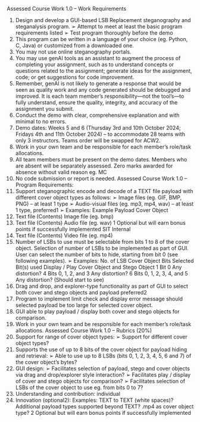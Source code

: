 
Assessed Course Work 1.0 – Work Requirements
1. Design and develop a GUI-based LSB Replacement steganography and steganalysis program.
➢ Attempt to meet at least the basic program requirements listed
➢ Test program thoroughly before the demo
2. This program can be written in a language of your choice (eg. Python, C, Java) or customized
from a downloaded one.
3. You may not use online steganography portals.
4. You may use genAI tools as an assistant to augment the process of completing your
assignment, such as to understand concepts or questions related to the assignment;
generate ideas for the assignment, code; or get suggestions for code improvement.
5. Remember, genAI is not likely to generate a response that would be seen as quality work
and any code generated should be debugged and improved. It is each team member’s
responsibility—not the tool’s—to fully understand, ensure the quality, integrity, and
accuracy of the assignment you submit.
6. Conduct the demo with clear, comprehensive explanation and with minimal to no errors.
7. Demo dates: Weeks 5 and 6 (Thursday 3rd and 10th October 2024; Fridays 4th and 11th
October 2024) – to accommodate 28 teams with only 3 instructors. Teams order will be
swapped for ACW2.
8. Work in your own team and be responsible for each member’s role/task allocations.
9. All team members must be present on the demo dates. Members who are absent will be
separately assessed. Zero marks awarded for absence without valid reason eg. MC
10. No code submission or report is needed.
Assessed Course Work 1.0 – Program Requirements:
1. Support steganographic encode and decode of a TEXT file payload with different cover
object types as follows:
➢ Image files (eg. GIF, BMP, PNG) – at least 1 type
➢ Audio-visual files (eg. mp3, mp4, wav) – at least 1 type, preferred1
➢ Examples:
Example Payload Cover Object
1. Text file (Contents) Image file (eg. bmp)
2. Text file (Contents) Audio file (eg. wav)
1 Optional but will earn bonus points if successfully implemented
SIT Internal
3. Text file (Contents) Video file (eg. mp4)
2. Number of LSBs to use must be selectable from bits 1 to 8 of the cover object. Selection of
number of LSBs to be implemented as part of GUI. User can select the number of bits to
hide, starting from bit 0 (see following examples).
➢ Examples:
No. of LSB Cover
Object Bits Selected
Bit(s) used Display / Play Cover Object and Stego
Object
1 Bit 0 Any distortion?
4 Bits 0, 1, 2, and 3 Any distortion?
6 Bits 0, 1, 2, 3, 4, and 5 Any distortion? (Should start to see)
3. Drag and drop, and explorer-type functionality as part of GUI to select both cover and stego
objects and payload preferred2
4. Program to implement limit check and display error message should selected payload be
too large for selected cover object.
5. GUI able to play payload / display both cover and stego objects for comparison.
6. Work in your own team and be responsible for each member’s role/task allocations.
Assessed Course Work 1.0 – Rubrics (20%)
1. Support for range of cover object types:
➢ Support for different cover object types?
2. Supports the use of up to 8 bits of the cover object for payload hiding and retrieval:
➢ Able to use up to 8 LSBs (bits 0, 1, 2, 3, 4, 5, 6 and 7) of the cover object’s bytes?
3. GUI design:
➢ Facilitates selection of payload, stego and cover objects via drag and drop/explorer style
interaction?
➢ Facilitates play / display of cover and stego objects for comparison?
➢ Facilitates selection of LSBs of the cover object to use eg. from bits 0 to 7?
4. Understanding and contribution: individual
5. Innovation (optional2): Examples: TEXT to TEXT (white spaces)? Additional payload types
supported beyond TEXT? .mp4 as cover object type?
2 Optional but will earn bonus points if successfully implemented
